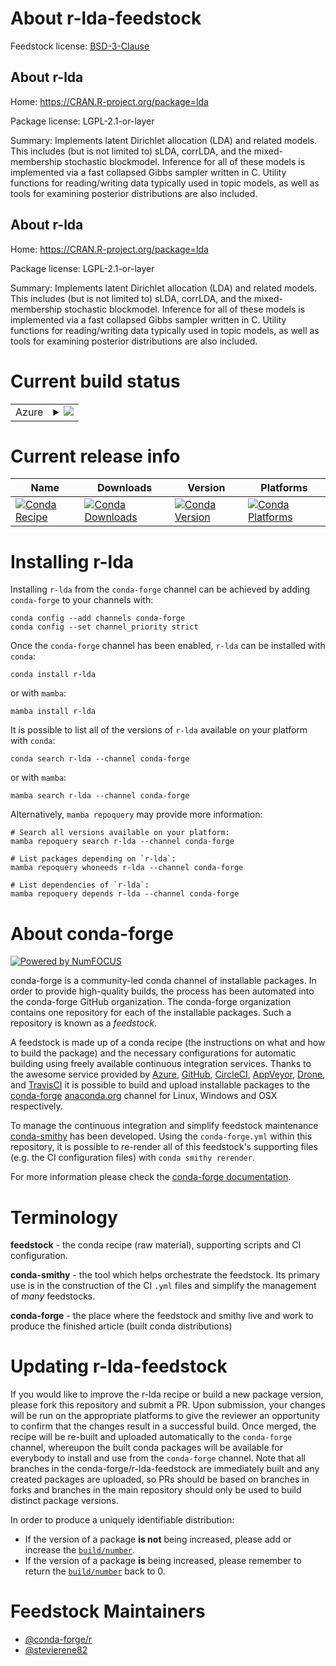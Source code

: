 About r-lda-feedstock
=====================

Feedstock license: [BSD-3-Clause](https://github.com/conda-forge/r-lda-feedstock/blob/main/LICENSE.txt)


About r-lda
-----------

Home: https://CRAN.R-project.org/package=lda

Package license: LGPL-2.1-or-layer

Summary: Implements latent Dirichlet allocation (LDA) and related models.  This includes (but is not limited to) sLDA, corrLDA, and the mixed-membership stochastic blockmodel.  Inference for all of these models is implemented via a fast collapsed Gibbs sampler written in C.  Utility functions for reading/writing data typically used in topic models, as well as tools for examining posterior distributions are also included.

About r-lda
-----------

Home: https://CRAN.R-project.org/package=lda

Package license: LGPL-2.1-or-layer

Summary: Implements latent Dirichlet allocation (LDA) and related models.  This includes (but is not limited to) sLDA, corrLDA, and the mixed-membership stochastic blockmodel.  Inference for all of these models is implemented via a fast collapsed Gibbs sampler written in C.  Utility functions for reading/writing data typically used in topic models, as well as tools for examining posterior distributions are also included.

Current build status
====================


<table>
    
  <tr>
    <td>Azure</td>
    <td>
      <details>
        <summary>
          <a href="https://dev.azure.com/conda-forge/feedstock-builds/_build/latest?definitionId=1300&branchName=main">
            <img src="https://dev.azure.com/conda-forge/feedstock-builds/_apis/build/status/r-lda-feedstock?branchName=main">
          </a>
        </summary>
        <table>
          <thead><tr><th>Variant</th><th>Status</th></tr></thead>
          <tbody><tr>
              <td>linux_64_r_base4.3</td>
              <td>
                <a href="https://dev.azure.com/conda-forge/feedstock-builds/_build/latest?definitionId=1300&branchName=main">
                  <img src="https://dev.azure.com/conda-forge/feedstock-builds/_apis/build/status/r-lda-feedstock?branchName=main&jobName=linux&configuration=linux%20linux_64_r_base4.3" alt="variant">
                </a>
              </td>
            </tr><tr>
              <td>osx_64_r_base4.3</td>
              <td>
                <a href="https://dev.azure.com/conda-forge/feedstock-builds/_build/latest?definitionId=1300&branchName=main">
                  <img src="https://dev.azure.com/conda-forge/feedstock-builds/_apis/build/status/r-lda-feedstock?branchName=main&jobName=osx&configuration=osx%20osx_64_r_base4.3" alt="variant">
                </a>
              </td>
            </tr>
          </tbody>
        </table>
      </details>
    </td>
  </tr>
</table>

Current release info
====================

| Name | Downloads | Version | Platforms |
| --- | --- | --- | --- |
| [![Conda Recipe](https://img.shields.io/badge/recipe-r--lda-green.svg)](https://anaconda.org/conda-forge/r-lda) | [![Conda Downloads](https://img.shields.io/conda/dn/conda-forge/r-lda.svg)](https://anaconda.org/conda-forge/r-lda) | [![Conda Version](https://img.shields.io/conda/vn/conda-forge/r-lda.svg)](https://anaconda.org/conda-forge/r-lda) | [![Conda Platforms](https://img.shields.io/conda/pn/conda-forge/r-lda.svg)](https://anaconda.org/conda-forge/r-lda) |

Installing r-lda
================

Installing `r-lda` from the `conda-forge` channel can be achieved by adding `conda-forge` to your channels with:

```
conda config --add channels conda-forge
conda config --set channel_priority strict
```

Once the `conda-forge` channel has been enabled, `r-lda` can be installed with `conda`:

```
conda install r-lda
```

or with `mamba`:

```
mamba install r-lda
```

It is possible to list all of the versions of `r-lda` available on your platform with `conda`:

```
conda search r-lda --channel conda-forge
```

or with `mamba`:

```
mamba search r-lda --channel conda-forge
```

Alternatively, `mamba repoquery` may provide more information:

```
# Search all versions available on your platform:
mamba repoquery search r-lda --channel conda-forge

# List packages depending on `r-lda`:
mamba repoquery whoneeds r-lda --channel conda-forge

# List dependencies of `r-lda`:
mamba repoquery depends r-lda --channel conda-forge
```


About conda-forge
=================

[![Powered by
NumFOCUS](https://img.shields.io/badge/powered%20by-NumFOCUS-orange.svg?style=flat&colorA=E1523D&colorB=007D8A)](https://numfocus.org)

conda-forge is a community-led conda channel of installable packages.
In order to provide high-quality builds, the process has been automated into the
conda-forge GitHub organization. The conda-forge organization contains one repository
for each of the installable packages. Such a repository is known as a *feedstock*.

A feedstock is made up of a conda recipe (the instructions on what and how to build
the package) and the necessary configurations for automatic building using freely
available continuous integration services. Thanks to the awesome service provided by
[Azure](https://azure.microsoft.com/en-us/services/devops/), [GitHub](https://github.com/),
[CircleCI](https://circleci.com/), [AppVeyor](https://www.appveyor.com/),
[Drone](https://cloud.drone.io/welcome), and [TravisCI](https://travis-ci.com/)
it is possible to build and upload installable packages to the
[conda-forge](https://anaconda.org/conda-forge) [anaconda.org](https://anaconda.org/)
channel for Linux, Windows and OSX respectively.

To manage the continuous integration and simplify feedstock maintenance
[conda-smithy](https://github.com/conda-forge/conda-smithy) has been developed.
Using the ``conda-forge.yml`` within this repository, it is possible to re-render all of
this feedstock's supporting files (e.g. the CI configuration files) with ``conda smithy rerender``.

For more information please check the [conda-forge documentation](https://conda-forge.org/docs/).

Terminology
===========

**feedstock** - the conda recipe (raw material), supporting scripts and CI configuration.

**conda-smithy** - the tool which helps orchestrate the feedstock.
                   Its primary use is in the construction of the CI ``.yml`` files
                   and simplify the management of *many* feedstocks.

**conda-forge** - the place where the feedstock and smithy live and work to
                  produce the finished article (built conda distributions)


Updating r-lda-feedstock
========================

If you would like to improve the r-lda recipe or build a new
package version, please fork this repository and submit a PR. Upon submission,
your changes will be run on the appropriate platforms to give the reviewer an
opportunity to confirm that the changes result in a successful build. Once
merged, the recipe will be re-built and uploaded automatically to the
`conda-forge` channel, whereupon the built conda packages will be available for
everybody to install and use from the `conda-forge` channel.
Note that all branches in the conda-forge/r-lda-feedstock are
immediately built and any created packages are uploaded, so PRs should be based
on branches in forks and branches in the main repository should only be used to
build distinct package versions.

In order to produce a uniquely identifiable distribution:
 * If the version of a package **is not** being increased, please add or increase
   the [``build/number``](https://docs.conda.io/projects/conda-build/en/latest/resources/define-metadata.html#build-number-and-string).
 * If the version of a package **is** being increased, please remember to return
   the [``build/number``](https://docs.conda.io/projects/conda-build/en/latest/resources/define-metadata.html#build-number-and-string)
   back to 0.

Feedstock Maintainers
=====================

* [@conda-forge/r](https://github.com/conda-forge/r/)
* [@stevierene82](https://github.com/stevierene82/)


